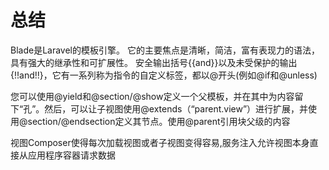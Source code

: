 # 总结

Blade是Laravel的模板引擎。 它的主要焦点是清晰，简洁，富有表现力的语法，具有强大的继承性和可扩展性。 安全输出括号{{and}}以及未受保护的输出{!!and!!}，它有一系列称为指令的自定义标签，都以@开头\(例如@if和@unless\)

您可以使用@yield和@section/@show定义一个父模板，并在其中为内容留下“孔”。然后，可以让子视图使用@extends（“parent.view”）进行扩展，并使用@section/@endsection定义其节点。使用@parent引用块父级的内容

视图Composer使得每次加载视图或者子视图变得容易,服务注入允许视图本身直接从应用程序容器请求数据

